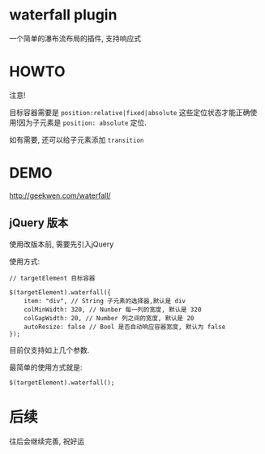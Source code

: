 # waterfall plugin

一个简单的瀑布流布局的插件, 支持响应式

# HOWTO

注意!

目标容器需要是 ```position:relative|fixed|absolute``` 这些定位状态才能正确使用!因为子元素是 ```position: absolute``` 定位.
 
如有需要, 还可以给子元素添加 ```transition``` 

# DEMO

http://geekwen.com/waterfall/

## jQuery 版本

使用改版本前, 需要先引入jQuery

使用方式:

```
// targetElement 目标容器

$(targetElement).waterfall({
    item: "div", // String 子元素的选择器,默认是 div
    colMinWidth: 320, // Nunber 每一列的宽度, 默认是 320
    colGapWidth: 20, // Number 列之间的宽度, 默认是 20
    autoResize: false // Bool 是否自动响应容器宽度, 默认为 false
});

```

目前仅支持如上几个参数.

最简单的使用方式就是:

```
$(targetElement).waterfall();
```

# 后续

往后会继续完善, 祝好运